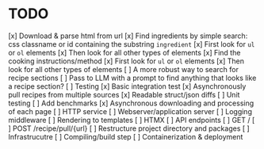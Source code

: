 # TODO

[x] Download & parse html from url
    [x] Find ingredients by simple search: css classname or id containing the substring `ingredient`
        [x] First look for `ul` or `ol` elements
        [x] Then look for all other types of elements
    [x] Find the cooking instructions/method
        [x] First look for `ul` or `ol` elements
        [x] Then look for all other types of elements
    [ ] A more robust way to search for recipe sections
        [ ] Pass to LLM with a prompt to find anything that looks like a recipe section?
[ ] Testing
    [x] Basic integration test
        [x] Asynchronously pull recipes from multiple sources
        [x] Readable struct/json diffs
    [ ] Unit testing
    [ ] Add benchmarks
[x] Asynchronous downloading and processing of each page
[ ] HTTP service
    [ ] Webserver/application server
        [ ] Logging middleware
        [ ] Rendering to templates
        [ ] HTMX
        [ ] API endpoints
            [ ] GET /
            [ ] POST /recipe/pull/{url}
    [ ] Restructure project directory and packages
[ ] Infrastrucutre
    [ ] Compiling/build step
    [ ] Containerization & deployment
